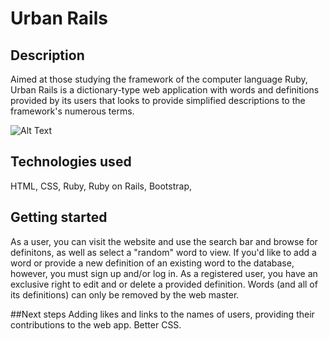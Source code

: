 # Urban Rails
## Description
Aimed at those studying the framework of the computer language Ruby, Urban Rails is a dictionary-type web application with words and definitions provided by its users that looks to provide simplified descriptions to the framework's numerous terms.

 ![Alt Text](https://imgur.com/zGivq8O)

## Technologies used
HTML, CSS, Ruby, Ruby on Rails, Bootstrap,

## Getting started
As a user, you can visit the website and use the search bar and browse for definitons, as well as select a "random" word to view. If you'd like to add a word or provide a new definition of an existing word to the database, however, you must sign up and/or log in. As a registered user, you have an exclusive right to edit and or delete a provided definition. Words (and all of its definitions) can only be removed by the web master.

##Next steps
Adding likes and links to the names of users, providing their contributions to the web app. Better CSS.